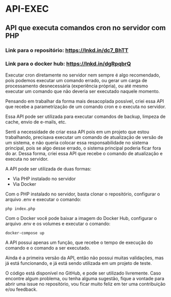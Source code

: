 # API-EXEC
## API que executa comandos cron no servidor com PHP

### Link para o repositório: https://lnkd.in/dc7_BhTT
### Link para o docker hub: https://lnkd.in/dgRpqbrQ

Executar cron diretamente no servidor nem sempre é algo recomendado, pois podemos executar um comando errado, ou gerar um carga de processamento desnecessária (experiência própria), ou até mesmo executar um comando que não deveria ser executado naquele momento.

Pensando em trabalhar da forma mais desacoplada possível, criei essa API que recebe a parametrização de um comando cron e o executa no servidor.

Essa API pode ser utilizada para executar comandos de backup, limpeza de cache, envio de e-mails, etc.

Senti a necessidade de criar essa API pois em um projeto que estou trabalhando, precisava executar um comando de atualização de versão de um sistema, e não queria colocar essa responsabilidade no sistema principal, pois se algo desse errado, o sistema principal poderia ficar fora do ar.
Dessa forma, criei essa API que recebe o comando de atualização e executa no servidor.

A API pode ser utilizada de duas formas:

- Via PHP instalado no servidor
- Via Docker

Com o PHP instalado no servidor, basta clonar o repositório, configurar o arquivo .env e executar o comando:

```
php index.php
```

Com o Docker você pode baixar a imagem do Docker Hub, configurar o arquivo .env e os volumes e executar o comando:

```
docker-compose up
```

A API possui apenas um função, que recebe o tempo de execução do comando e o comando a ser executado.

Ainda é a primeira versão da API, então não possui muitas validações, mas já está funcionando, e já está sendo utilizada em um projeto de teste.

O código está disponível no GitHub, e pode ser utilizado livremente.
Caso encontre algum problema, ou tenha alguma sugestão, fique a vontade para abrir uma issue no repositório, vou ficar muito feliz em ter uma contribuição e/ou feedback.
